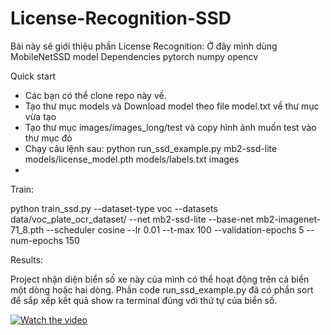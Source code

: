 # License-Recognition-SSD
Bài này sẽ giới thiệu phần License Recognition:
    Ở đây mình dùng MobileNetSSD model
Dependencies
    pytorch
    numpy
    opencv
    
Quick start

- Các bạn có thể clone repo này về.
- Tạo thư mục models và Download model theo file model.txt về thư mục vừa tạo
- Tạo thư mục images/images_long/test và copy hình ảnh muốn test vào thư mục đó
- Chạy câu lệnh sau: python run_ssd_example.py mb2-ssd-lite  models/license_model.pth models/labels.txt images
- 
Train:

python train_ssd.py --dataset-type voc  --datasets data/voc_plate_ocr_dataset/  --net mb2-ssd-lite --base-net mb2-imagenet-71_8.pth  --scheduler cosine --lr 0.01 --t-max 100 --validation-epochs 5 --num-epochs 150 

Results:

Project nhận diện biển số xe này của mình có thể hoạt động trên cả biển một dòng hoặc hai dòng. Phần code run_ssd_example.py đã có phần sort để sắp xếp kết quả show ra terminal đúng với thứ tự của biển số.

[![Watch the video](https://img.youtube.com/vi/aZ0yFEe8_c8/0.jpg)](https://www.youtube.com/watch?v=aZ0yFEe8_c8)
